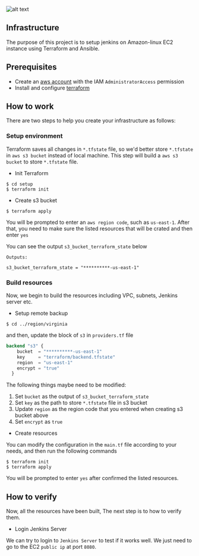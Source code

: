 ![alt text](https://github.com/[natan-barel]/[Terraform-Project-1]/blob/[master]/tf-project-1-architecture-diagram.png.jpg?raw=true)

## Infrastructure

The purpose of this project is to setup jenkins on Amazon-linux EC2 instance using Terraform and Ansible.

## Prerequisites

+ Create an [aws account](https://aws.amazon.com/) with the IAM `AdministratorAccess` permission
+ Install and configure [terraform](https://www.terraform.io/downloads)

## How to work

There are two steps to help you create your infrastructure as follows:

### Setup environment

Terraform saves all changes in `*.tfstate` file, so we'd better store `*.tfstate` in `aws s3 bucket` instead of local machine. This step will build a `aws s3 bucket` to store `*.tfstate` file.

+ Init Terraform

```shell
$ cd setup
$ terraform init
```

+ Create s3 bucket
```shell
$ terraform apply
```

You will be prompted to enter an `aws region code`, such as `us-east-1`. After that, you need to make sure the listed resources that will be crated and then enter `yes`

You can see the output `s3_bucket_terraform_state` below
```shell
Outputs:

s3_bucket_terraform_state = "**********-us-east-1"
```

### Build resources

Now, we begin to build the resources including VPC, subnets, Jenkins server etc.

+ Setup remote backup
```shell
$ cd ../region/virginia 
```
and then, update the block of `s3` in `providers.tf` file
```terraform
backend "s3" {
    bucket  = "**********-us-east-1"
    key     = "terraform/backend.tfstate"
    region  = "us-east-1"
    encrypt = "true"
  }
```

The following things maybe need to be modified:
1. Set `bucket` as the output of `s3_bucket_terraform_state`
2. Set `key` as the path to store `*.tfstate` file in s3 bucket
3. Update `region` as the region code that you entered when creating s3 bucket above
4. Set `encrypt` as `true`

+ Create resources

You can modify the configuration in the `main.tf` file according to your needs, and then run the following commands
```shell
$ terraform init
$ terraform apply
```

You will be prompted to enter `yes` after confirmed the listed resources.

## How to verify

Now, all the resources have been built, The next step is to how to verify them.

+ Login Jenkins Server

We can try to login to `Jenkins Server` to test if it works well. We just need to go to the EC2 `public ip` at port `8080`.
